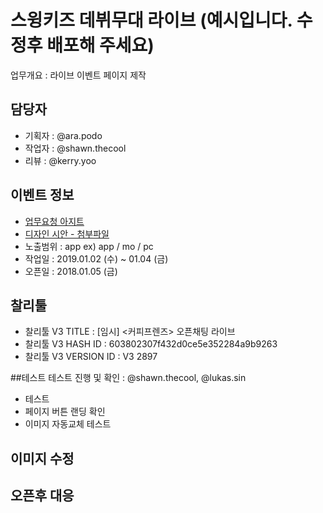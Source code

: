 
  # 스윙키즈 데뷔무대 라이브 (예시입니다. 수정후 배포해 주세요)
  업무개요 : 라이브 이벤트 페이지 제작
  
  ## 담당자
  * 기획자 : @ara.podo
  * 작업자 : @shawn.thecool
  * 리뷰 : @kerry.yoo
  
  ## 이벤트 정보
  * [업무요청 아지트](https://dkt.agit.in/g/300011802/wall/318302618)
  * [디자인 시안 - 첨부파일](https://dkt.agit.in/g/300011802/wall/318302618#comment_panel_318351568)
  * 노출범위 : app ex) app / mo / pc
  * 작업일 : 2019.01.02 (수) ~ 01.04 (금)
  * 오픈일 : 2018.01.05 (금)
  
  ## 찰리툴
  * 찰리툴 V3 TITLE : [임시] <커피프렌즈> 오픈채팅 라이브
  * 찰리툴 V3 HASH ID : 603802307f432d0ce5e352284a9b9263
  * 찰리툴 V3 VERSION ID : V3 2897
  
  ##테스트
  테스트 진행 및 확인 : @shawn.thecool,  @lukas.sin
  
  * 테스트 
  * 페이지 버튼 랜딩 확인 
  * 이미지 자동교체 테스트 
  
  ## 이미지 수정
  
  ## 오픈후 대응
  